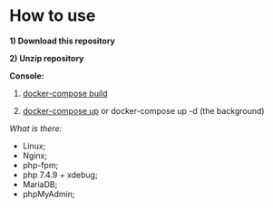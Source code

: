 # How to use

**1) Download this repository**

**2) Unzip repository**

**Console:**

1) [docker-compose build](https://docs.docker.com/compose/reference/build/ "What is docker-compose build")

2) [docker-compose up](https://docs.docker.com/compose/reference/up/ "What is docker-compose up") or docker-compose  up -d (the background)

*What is there:* 

- Linux;
- Nginx;
- php-fpm;
- php 7.4.9 + xdebug;
- MariaDB;
- phpMyAdmin;
